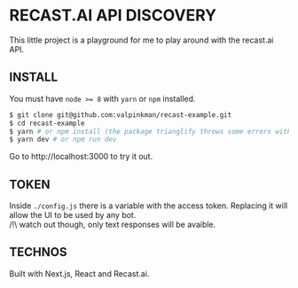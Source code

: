 # RECAST.AI API DISCOVERY

This little project is a playground for me to play around with the recast.ai API.

## INSTALL
You must have `node >= 8` with `yarn` or `npm` installed.

```bash
$ git clone git@github.com:valpinkman/recast-example.git
$ cd recast-example
$ yarn # or npm install (the package trianglify throws some errors with yarn but they are not important!)
$ yarn dev # or npm run dev
```

Go to http://localhost:3000 to try it out.

## TOKEN

Inside `./config.js` there is a variable with the access token. Replacing it will allow the UI to be used by any bot.  
/!\ watch out though, only text responses will be avaible.

## TECHNOS 

Built with Next.js, React and Recast.ai.